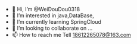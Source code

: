 - 👋 Hi, I’m @WeiDouDou0318
- 👀 I’m interested in java,DataBase,
- 🌱 I’m currently learning SpringCloud
- 💞️ I’m looking to collaborate on ...
- 📫 How to reach me Tell 18612265078@163.com

<!---
WeiDouDou0318/WeiDouDou0318 is a ✨ special ✨ repository because its `README.md` (this file) appears on your GitHub profile.
You can click the Preview link to take a look at your changes.
--->

